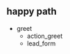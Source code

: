 ## happy path
* greet
  - action_greet
  - lead_form
  
<!-- <-- * name
  - lead_form
* ask_phone_number
  - lead_form
* ask_email_address
  - lead_form
* mood_great
  - utter_happy

## thankyou
* thankyou
  - utter_thankyou

## sad path 1
* greet
  - utter_greet
* mood_unhappy
  - utter_cheer_up
  - utter_did_that_help
* affirm
  - utter_happy

## sad path 2
* greet
  - utter_greet
* mood_unhappy
  - utter_cheer_up
  - utter_did_that_help
* deny
  - utter_goodbye
  - action_deactivate_lead_form

## say goodbye
* goodbye
  - utter_goodbye

## bot challenge
* bot_challenge
  - utter_iamabot


 -->
